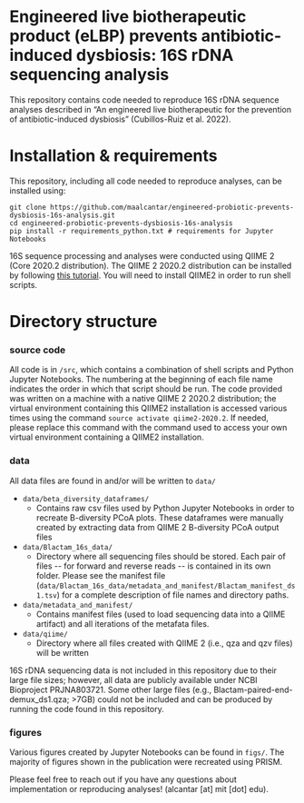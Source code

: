 # Engineered live biotherapeutic product (eLBP) prevents antibiotic-induced dysbiosis: 16S rDNA sequencing analysis

This repository contains code needed to reproduce 16S rDNA sequence analyses described in “An engineered live biotherapeutic for the prevention of antibiotic-induced dysbiosis” (Cubillos-Ruiz et al. 2022). 

# Installation & requirements  

This repository, including all code needed to reproduce analyses, can be installed using:

~~~
git clone https://github.com/maalcantar/engineered-probiotic-prevents-dysbiosis-16s-analysis.git 
cd engineered-probiotic-prevents-dysbiosis-16s-analysis
pip install -r requirements_python.txt # requirements for Jupyter Notebooks 
~~~

16S sequence processing and analyses were conducted using QIIME 2 (Core 2020.2 distribution). The QIIME 2 2020.2 distribution can be installed by following [this tutorial](https://docs.qiime2.org/2020.2/install/native/). You will need to install QIIME2 in order to run shell scripts. 

# Directory structure
### source code

All code is in <code>/src</code>, which contains a combination of shell scripts and Python Jupyter Notebooks. The numbering at the beginning of each file name indicates the order in which that script should be run. The code provided was written on a machine with a native QIIME 2 2020.2 distribution; the virtual environment containing this QIIME2 installation is accessed various times using the command <code>source activate qiime2-2020.2</code>. If needed, please replace this command with the command used to access your own virtual environment containing a QIIME2 installation.  

### data

All data files are found in and/or will be written to <code>data/</code>

* <code>data/beta_diversity_dataframes/</code>
  * Contains raw csv files used by Python Jupyter Notebooks in order to recreate B-diversity PCoA plots. These dataframes were manually created by extracting data from QIIME 2 B-diversity PCoA output files
* <code>data/Blactam_16s_data/</code>
  * Directory where all sequencing files should be stored. Each pair of files -- for forward and reverse reads -- is contained in its own folder. Please see the manifest file (<code>data/Blactam_16s_data/metadata_and_manifest/Blactam_manifest_ds1.tsv</code>) for a complete description of file names and directory paths.
* <code>data/metadata_and_manifest/</code>
  * Contains manifest files (used to load sequencing data into a QIIME artifact) and all iterations of the metafata files.
* <code>data/qiime/</code>
  * Directory where all files created with QIIME 2 (i.e., qza and qzv files) will be written

  
16S rDNA sequencing data is not included in this repository due to their large file sizes; however, all data are publicly available under NCBI Bioproject PRJNA803721. 
Some other large files (e.g., Blactam-paired-end-demux_ds1.qza; >7GB) could not be included and can be produced by running the code found in this repository. 

### figures

Various figures created by Jupyter Notebooks can be found in <code>figs/</code>. The majority of figures shown in the publication were recreated using PRISM.


Please feel free to reach out if you have any questions about implementation or reproducing analyses! (alcantar [at] mit [dot] edu).
